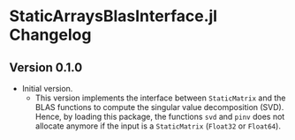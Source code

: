 StaticArraysBlasInterface.jl Changelog
======================================

Version 0.1.0
-------------

- Initial version.
  - This version implements the interface between `StaticMatrix` and the BLAS functions to
    compute the singular value decomposition (SVD). Hence, by loading this package, the
    functions `svd` and `pinv` does not allocate anymore if the input is a `StaticMatrix`
    (`Float32` or `Float64`).

[badge-breaking]: https://img.shields.io/badge/BREAKING-red.svg
[badge-deprecation]: https://img.shields.io/badge/Deprecation-orange.svg
[badge-feature]: https://img.shields.io/badge/Feature-green.svg
[badge-enhancement]: https://img.shields.io/badge/Enhancement-blue.svg
[badge-bugfix]: https://img.shields.io/badge/Bugfix-purple.svg
[badge-info]: https://img.shields.io/badge/Info-gray.svg
